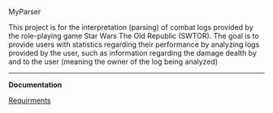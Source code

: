 MyParser  
  
This project is for the interpretation (parsing) of combat logs provided by the role-playing game Star Wars The Old Republic (SWTOR). The goal is to provide users with statistics regarding their performance by analyzing logs provided by the user, such as information regarding the damage dealth by and to the user (meaning the owner of the log being analyzed)
  
-----------------------------------------------------------------  
**Documentation**

[Requirments](documentation/requirments.txt)


